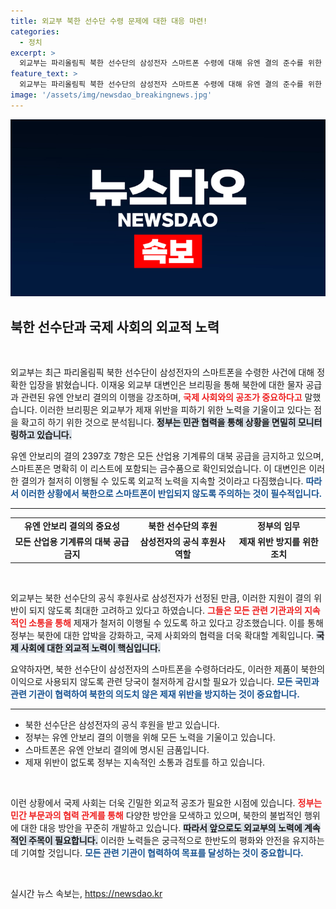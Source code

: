 ```yaml
---
title: 외교부 북한 선수단 수령 문제에 대한 대응 마련!
categories:
  - 정치
excerpt: >
  외교부는 파리올림픽 북한 선수단의 삼성전자 스마트폰 수령에 대해 유엔 결의 준수를 위한 국제적 협력을 강조했습니다. 스마트폰이 금수품인 만큼, 외교적 노력이 절실하다고 경고했습니다.
feature_text: >
  외교부는 파리올림픽 북한 선수단의 삼성전자 스마트폰 수령에 대해 유엔 결의 준수를 위한 국제적 협력을 강조했습니다. 스마트폰이 금수품인 만큼, 외교적 노력이 절실하다고 경고했습니다.
image: '/assets/img/newsdao_breakingnews.jpg'
---
```


<p><img src="/assets/img/newsdao_breakingnews.jpg" alt="bookingtag 속보" /></p>

<h2 data-ke-size="size26">북한 선수단과 국제 사회의 외교적 노력</h2>

<p data-ke-size="size16">&nbsp;</p>

<p>외교부는 최근 파리올림픽 북한 선수단이 삼성전자의 스마트폰을 수령한 사건에 대해 정확한 입장을 밝혔습니다. 이재웅 외교부 대변인은 브리핑을 통해 북한에 대한 물자 공급과 관련된 유엔 안보리 결의의 이행을 강조하며, <b><span style="color: #ee2323;">국제 사회와의 공조가 중요하다고</span></b> 말했습니다. 이러한 브리핑은 외교부가 제재 위반을 피하기 위한 노력을 기울이고 있다는 점을 확고히 하기 위한 것으로 분석됩니다. <b><span style="background-color: #21538527;">정부는 민관 협력을 통해 상황을 면밀히 모니터링하고 있습니다.</span></b></p>

<p>유엔 안보리의 결의 2397호 7항은 모든 산업용 기계류의 대북 공급을 금지하고 있으며, 스마트폰은 명확히 이 리스트에 포함되는 금수품으로 확인되었습니다. 이 대변인은 이러한 결의가 철저히 이행될 수 있도록 외교적 노력을 지속할 것이라고 다짐했습니다. <b><span style="color: #1a5490;">따라서 이러한 상황에서 북한으로 스마트폰이 반입되지 않도록 주의하는 것이 필수적입니다.</span></b></p>

<hr>

<table style="width: 100%; border-collapse: collapse;">
<tr>
<td style="text-align: center; height: 17px;"><b>유엔 안보리 결의의 중요성</b></td>
<td style="text-align: center; height: 17px;"><b>북한 선수단의 후원</b></td>
<td style="text-align: center; height: 17px;"><b>정부의 임무</b></td>
</tr>
<tr>
<td style="text-align: center; height: 17px;"><b>모든 산업용 기계류의 대북 공급 금지</b></td>
<td style="text-align: center; height: 17px;"><b>삼성전자의 공식 후원사 역할</b></td>
<td style="text-align: center; height: 17px;"><b>제재 위반 방지를 위한 조치</b></td>
</tr>
</table>

<p data-ke-size="size16">&nbsp;</p>

<p>외교부는 북한 선수단의 공식 후원사로 삼성전자가 선정된 만큼, 이러한 지원이 결의 위반이 되지 않도록 최대한 고려하고 있다고 하였습니다. <b><span style="color: #ee2323;">그들은 모든 관련 기관과의 지속적인 소통을 통해</span></b> 제재가 철저히 이행될 수 있도록 하고 있다고 강조했습니다. 이를 통해 정부는 북한에 대한 압박을 강화하고, 국제 사회와의 협력을 더욱 확대할 계획입니다. <b><span style="background-color: #21538527;">국제 사회에 대한 외교적 노력이 핵심입니다.</span></b></p>

<p>요약하자면, 북한 선수단이 삼성전자의 스마트폰을 수령하더라도, 이러한 제품이 북한의 이익으로 사용되지 않도록 관련 당국이 철저하게 감시할 필요가 있습니다. <b><span style="color: #1a5490;">모든 국민과 관련 기관이 협력하여 북한의 의도치 않은 제재 위반을 방지하는 것이 중요합니다.</span></b></p>

<hr>

<ul>
<li>북한 선수단은 삼성전자의 공식 후원을 받고 있습니다.</li>
<li>정부는 유엔 안보리 결의 이행을 위해 모든 노력을 기울이고 있습니다.</li>
<li>스마트폰은 유엔 안보리 결의에 명시된 금품입니다.</li>
<li>제재 위반이 없도록 정부는 지속적인 소통과 검토를 하고 있습니다.</li>
</ul>

<p data-ke-size="size16">&nbsp;</p>

<p>이런 상황에서 국제 사회는 더욱 긴밀한 외교적 공조가 필요한 시점에 있습니다. <b><span style="color: #ee2323;">정부는 민간 부문과의 협력 관계를 통해</span></b> 다양한 방안을 모색하고 있으며, 북한의 불법적인 행위에 대한 대응 방안을 꾸준히 개발하고 있습니다. <b><span style="background-color: #21538527;">따라서 앞으로도 외교부의 노력에 계속적인 주목이 필요합니다.</span></b> 이러한 노력들은 궁극적으로 한반도의 평화와 안전을 유지하는 데 기여할 것입니다. <b><span style="color: #1a5490;">모든 관련 기관이 협력하여 목표를 달성하는 것이 중요합니다.</span></b> </p>

<p data-ke-size="size16">&nbsp;</p>
실시간 뉴스 속보는, <a href="https://newsdao.kr" rel="dofollow">https://newsdao.kr</a>


